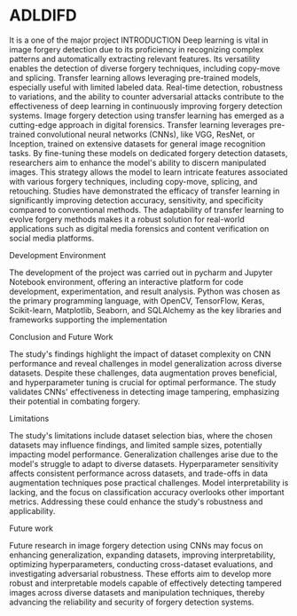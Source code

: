# ADLDIFD
It is a one of the major project 
INTRODUCTION 
Deep learning is vital in image forgery detection due to its proficiency in recognizing complex patterns and automatically extracting relevant features. Its versatility enables the detection of diverse forgery techniques, including copy-move and splicing. Transfer learning allows leveraging pre-trained models, especially useful with limited labeled data. Real-time detection, robustness to variations, and the ability to counter adversarial attacks contribute to the effectiveness of deep learning in continuously improving forgery detection systems. 
Image forgery detection using transfer learning has emerged as a cutting-edge approach in digital forensics. Transfer learning leverages pre-trained convolutional neural networks (CNNs), like VGG, ResNet, or Inception, trained on extensive datasets for general image recognition tasks. By fine-tuning these models on dedicated forgery detection datasets, researchers aim to enhance the model's ability to discern manipulated images. 
This strategy allows the model to learn intricate features associated with various forgery techniques, including copy-move, splicing, and retouching. Studies have demonstrated the efficacy of transfer learning in significantly improving detection accuracy, sensitivity, and specificity compared to conventional methods. The adaptability of transfer learning to evolve forgery methods makes it a robust solution for real-world applications such as digital media forensics and content verification on social media platforms. 

Development Environment

The development of the project was carried out in pycharm and  Jupyter Notebook environment, offering an interactive platform for code development, experimentation, and result analysis. Python was chosen as the primary programming language, with OpenCV, TensorFlow, Keras, Scikit-learn, Matplotlib, Seaborn, and SQLAlchemy as the key libraries and frameworks supporting the implementation

Conclusion and Future Work

The study's findings highlight the impact of dataset complexity on CNN performance and reveal challenges in model generalization across diverse datasets. Despite these challenges, data augmentation proves beneficial, and hyperparameter tuning is crucial for optimal performance. The study validates CNNs' effectiveness in detecting image tampering, emphasizing their potential in combating forgery.

Limitations

The study's limitations include dataset selection bias, where the chosen datasets may influence findings, and limited sample sizes, potentially impacting model performance. Generalization challenges arise due to the model's struggle to adapt to diverse datasets. Hyperparameter sensitivity affects consistent performance across datasets, and trade-offs in data augmentation techniques pose practical challenges. Model interpretability is lacking, and the focus on classification accuracy overlooks other important metrics. Addressing these could enhance the study's robustness and applicability.

Future work

Future research in image forgery detection using CNNs may focus on enhancing generalization, expanding datasets, improving interpretability, optimizing hyperparameters, conducting cross-dataset evaluations, and investigating adversarial robustness. These efforts aim to develop more robust and interpretable models capable of effectively detecting tampered images across diverse datasets and manipulation techniques, thereby advancing the reliability and security of forgery detection systems.



                                                    

